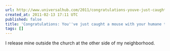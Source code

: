 ```yaml
---
url: http://www.universalhub.com/2011/congratulations-youve-just-caught-mouse-your-human
created_at: 2011-02-13 17:11 UTC
published: false
title: 'Congratulations: You''ve just caught a mouse with your humane trap. Now what?'
tags: []
---
```


I release mine outside the church at the other side of my neighborhood.

